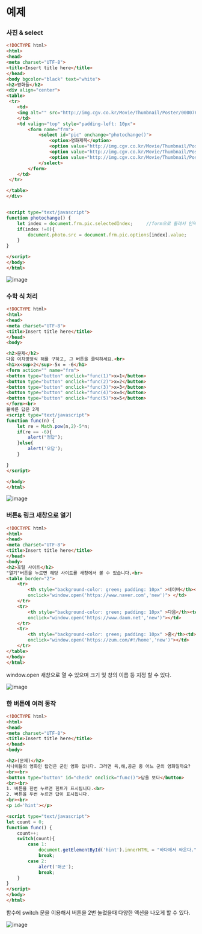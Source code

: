 # 예제
### 사진 & select
```html
<!DOCTYPE html>
<html>
<head>
<meta charset="UTF-8">
<title>Insert title here</title>
</head>
<body bgcolor="black" text="white">
<h2>영화들</h2>
<div align="center">
<table>
 <tr>
 	<td>
 	<img alt="" src="http://img.cgv.co.kr/Movie/Thumbnail/Poster/000076/76417/76417_320.jpg" name='photo' border="3">
 	</td>
 	<td valign="top" style="padding-left: 10px">
 		<form name="frm">
			<select id="pic" onchange="photochange()">
				<option>영화제목</option>
				<option value="http://img.cgv.co.kr/Movie/Thumbnail/Poster/000076/76417/76417_320.jpg">다크나이트라이즈</option>
				<option value="http://img.cgv.co.kr/Movie/Thumbnail/Poster/000083/83099/83099_320.jpg">밤쉘-세상을 바꾼 폭탄선언</option>
				<option value="http://img.cgv.co.kr/Movie/Thumbnail/Poster/000083/83285/83285_320.jpg">#살아있다</option>
			</select>
		</form>
 	</td>
 </tr>

</table>
</div>


<script type="text/javascript">
function photochange() {
	let index = document.frm.pic.selectedIndex;     //form으로 돌려서 인덱스로 받아서 값을 받아 올 수 있다.
	if(index !=0){
		document.photo.src = document.frm.pic.options[index].value;
	}
}

</script>
</body>
</html>
```
![image](https://user-images.githubusercontent.com/65350890/87138569-91ead700-c2d9-11ea-8c1b-173a25751e5b.png)

### 수학 식 처리
```html
<!DOCTYPE html>
<html>
<head>
<meta charset="UTF-8">
<title>Insert title here</title>
</head>
<body>

<h2>문제</h2>
다음 이차방정식 해를 구하고, 그 버튼을 클릭하세요.<br>
<h1>x<sup>2</sup>-5x = -6</h1>
<form action="" name="frm">
<button type="button" onclick="func(1)">x=1</button>
<button type="button" onclick="func(2)">x=2</button>
<button type="button" onclick="func(3)">x=3</button>
<button type="button" onclick="func(4)">x=4</button>
<button type="button" onclick="func(5)">x=5</button>
</form><br>
올바른 답은 2개
<script type="text/javascript">
function func(n) {
	let re = Math.pow(n,2)-5*n; 
	if(re == -6){
		alert("정답");
	}else{
		alert('오답');
	}

}
</script>

</body>
</html>
```
![image](https://user-images.githubusercontent.com/65350890/87138625-a8912e00-c2d9-11ea-925a-cadca1bbaec7.png)

### 버튼& 링크 새창으로 열기
```html
<!DOCTYPE html>
<html>
<head>
<meta charset="UTF-8">
<title>Insert title here</title>
</head>
<body>
<h2>포털 사이트</h2>
"열기"버튼을 누르면 해당 사이트를 새창에서 볼 수 있습니다.<br>
<table border="2">
	<tr>
		<th style="background-color: green; padding: 10px" >네이버</th><td>https://www.naver.com/</td><td><input type="button" value="열기" 
		onclick="window.open('https://www.naver.com','new')"> </td> 
	</tr>
	<tr>
		<th style="background-color: green; padding: 10px" >다음</th><td>https://www.daum.net/</td><td><input type="button" value="열기" 
		onclick="window.open('https://www.daum.net','new')"></td>
	</tr>
	<tr>
		<th style="background-color: green; padding: 10px" >줌</th><td>https://zum.com/#!/home</td><td><input type="button" value="열기" 
		onclick="window.open('https://zum.com/#!/home','new')"></td>
	</tr>
</table>
</body>
</html>
```
window.open 새창으로 열 수 있으며 크기 및 창의 이름 등 지정 할 수 있다.

![image](https://user-images.githubusercontent.com/65350890/87138682-be9eee80-c2d9-11ea-95b4-5b250cceb0de.png)

### 한 버튼에 여러 동작
```html
<!DOCTYPE html>
<html>
<head>
<meta charset="UTF-8">
<title>Insert title here</title>
</head>
<body>

<h2>(문제)</h2>
사나이들의 영화인 탑건은 군인 영화 입니다. 그러면 육,해,공군 중 어느 군의 영화일까요?
<br><br>
<button type="button" id="check" onclick="func()">답을 보다</button>
<br><br>
1. 버튼을 한번 누르면 힌트가 표시됩니다.<br>
2. 버튼을 두번 누르면 답이 표시됩니다.
<br><br>
<p id='hint'></p>

<script type="text/javascript">
let count = 0;
function func() {
	count++;
	switch(count){
		case 1:
			document.getElementById('hint').innerHTML = "바다에서 싸운다.";
			break;
		case 2:
			alert('해군');
			break;
	}
}
</script>
</body>
</html>
```
함수에 switch 문을 이용해서 버튼을 2번 눌렀을때 다양한 액션을 나오게 할 수 있다.

![image](https://user-images.githubusercontent.com/65350890/87138732-d5454580-c2d9-11ea-8e45-af071413840b.png)
